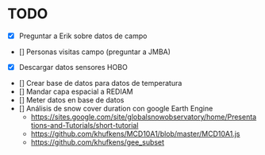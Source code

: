 # TODO
* [X] Preguntar a Erik sobre datos de campo
* [] Personas visitas campo (preguntar a JMBA)
* [X] Descargar datos sensores HOBO
* [] Crear base de datos para datos de temperatura
* [] Mandar capa espacial a REDIAM
* [] Meter datos en base de datos  
* [] Análisis de snow cover duration con google Earth Engine
    * https://sites.google.com/site/globalsnowobservatory/home/Presentations-and-Tutorials/short-tutorial 
    * https://github.com/khufkens/MCD10A1/blob/master/MCD10A1.js 
    * https://github.com/khufkens/gee_subset